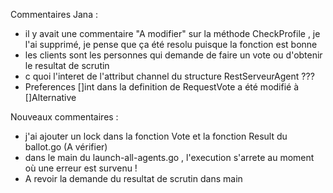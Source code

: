 Commentaires Jana : 
- il y avait une commentaire "A modifier" sur la méthode CheckProfile , je l'ai supprimé, je pense que ça été resolu puisque la fonction est bonne
- les clients sont les personnes qui demande de faire un vote ou d'obtenir le resultat de scrutin
- c quoi l'interet de l'attribut channel du structure RestServeurAgent ???
- Preferences []int dans la definition de RequestVote a été modifié à []Alternative

Nouveaux commentaires :
- j'ai ajouter un lock dans la fonction Vote et la fonction Result du ballot.go (A vérifier)
- dans le main du launch-all-agents.go , l'execution s'arrete au moment où une erreur est survenu ! 
- A revoir la demande du resultat de scrutin dans main